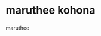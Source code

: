 # maruthee kohona
maruthee 
<MARUTHEE>
<html lang="en">
<head>
    <meta charset="UTF-8">
    <meta name="viewport" content="width=device-width, initial-scale=1.0">
    <title>MARUTHEE KOHONA - Personal Portfolio</title>
    <style>
        * {
            margin: 0;
            padding: 0;
            box-sizing: border-box;
        }

        :root {
            --primary-color: #6366f1;
            --secondary-color: #8b5cf6;
            --accent-color: #06b6d4;
            --text-primary: #1f2937;
            --text-secondary: #6b7280;
            --bg-primary: #ffffff;
            --bg-secondary: #f9fafb;
            --gradient: linear-gradient(135deg, #6366f1 0%, #8b5cf6 50%, #06b6d4 100%);
        }

        body {
            font-family: 'Segoe UI', Tahoma, Geneva, Verdana, sans-serif;
            line-height: 1.6;
            color: var(--text-primary);
            overflow-x: hidden;
        }

        .container {
            max-width: 1200px;
            margin: 0 auto;
            padding: 0 20px;
        }

        /* Navigation */
        nav {
            position: fixed;
            top: 0;
            width: 100%;
            background: rgba(255, 255, 255, 0.95);
            backdrop-filter: blur(10px);
            border-bottom: 1px solid rgba(0, 0, 0, 0.1);
            z-index: 1000;
            transition: all 0.3s ease;
        }

        .nav-container {
            display: flex;
            justify-content: space-between;
            align-items: center;
            padding: 1rem 0;
        }

        .logo {
            font-size: 1.5rem;
            font-weight: bold;
            background: var(--gradient);
            -webkit-background-clip: text;
            -webkit-text-fill-color: transparent;
            background-clip: text;
        }

        .nav-links {
            display: flex;
            list-style: none;
            gap: 2rem;
        }

        .nav-links a {
            text-decoration: none;
            color: var(--text-primary);
            font-weight: 500;
            transition: all 0.3s ease;
            position: relative;
        }

        .nav-links a:hover {
            color: var(--primary-color);
        }

        .nav-links a::after {
            content: '';
            position: absolute;
            bottom: -5px;
            left: 0;
            width: 0;
            height: 2px;
            background: var(--gradient);
            transition: width 0.3s ease;
        }

        .nav-links a:hover::after {
            width: 100%;
        }

        /* Hero Section */
        .hero {
            height: 100vh;
            display: flex;
            align-items: center;
            background: linear-gradient(135deg, #667eea 0%, #764ba2 100%);
            color: white;
            position: relative;
            overflow: hidden;
        }

        .hero::before {
            content: '';
            position: absolute;
            top: 0;
            left: 0;
            right: 0;
            bottom: 0;
            background: url('data:image/svg+xml,<svg xmlns="http://www.w3.org/2000/svg" viewBox="0 0 100 100"><defs><pattern id="grain" width="100" height="100" patternUnits="userSpaceOnUse"><circle cx="50" cy="50" r="1" fill="white" opacity="0.1"/></pattern></defs><rect width="100" height="100" fill="url(%23grain)"/></svg>');
            animation: float 20s ease-in-out infinite;
        }

        .hero-content {
            position: relative;
            z-index: 2;
        }

        .hero h1 {
            font-size: 4rem;
            font-weight: bold;
            margin-bottom: 1rem;
            animation: slideInUp 1s ease;
        }

        .hero p {
            font-size: 1.5rem;
            margin-bottom: 2rem;
            opacity: 0.9;
            animation: slideInUp 1s ease 0.3s both;
        }

        .cta-button {
            display: inline-block;
            padding: 15px 40px;
            background: rgba(255, 255, 255, 0.2);
            color: white;
            text-decoration: none;
            border-radius: 50px;
            font-weight: 600;
            transition: all 0.3s ease;
            border: 2px solid rgba(255, 255, 255, 0.3);
            animation: slideInUp 1s ease 0.6s both;
        }

        .cta-button:hover {
            background: rgba(255, 255, 255, 0.3);
            transform: translateY(-2px);
            box-shadow: 0 10px 30px rgba(0, 0, 0, 0.2);
        }

        /* Floating Elements */
        .floating-element {
            position: absolute;
            opacity: 0.1;
            animation: float 6s ease-in-out infinite;
        }

        .floating-element:nth-child(1) {
            top: 10%;
            left: 10%;
            animation-delay: 0s;
        }

        .floating-element:nth-child(2) {
            top: 20%;
            right: 10%;
            animation-delay: 2s;
        }

        .floating-element:nth-child(3) {
            bottom: 10%;
            left: 20%;
            animation-delay: 4s;
        }

        /* Sections */
        .section {
            padding: 100px 0;
            position: relative;
        }

        .section-title {
            text-align: center;
            font-size: 3rem;
            font-weight: bold;
            margin-bottom: 4rem;
            background: var(--gradient);
            -webkit-background-clip: text;
            -webkit-text-fill-color: transparent;
            background-clip: text;
        }

        /* About Section */
        .about {
            background: var(--bg-secondary);
        }

        .about-content {
            display: grid;
            grid-template-columns: 1fr 2fr;
            gap: 4rem;
            align-items: center;
        }

        .about-image {
            width: 100%;
            height: 400px;
            background: var(--gradient);
            border-radius: 20px;
            display: flex;
            align-items: center;
            justify-content: center;
            color: white;
            font-size: 1.2rem;
            position: relative;
            overflow: hidden;
        }

        .about-text {
            font-size: 1.1rem;
            line-height: 1.8;
            color: var(--text-secondary);
        }

        /* Skills Section */
        .skills-grid {
            display: grid;
            grid-template-columns: repeat(auto-fit, minmax(300px, 1fr));
            gap: 2rem;
            margin-top: 3rem;
        }

        .skill-card {
            background: white;
            padding: 2rem;
            border-radius: 15px;
            box-shadow: 0 10px 30px rgba(0, 0, 0, 0.1);
            transition: all 0.3s ease;
            position: relative;
            overflow: hidden;
        }

        .skill-card::before {
            content: '';
            position: absolute;
            top: 0;
            left: 0;
            right: 0;
            height: 4px;
            background: var(--gradient);
        }

        .skill-card:hover {
            transform: translateY(-10px);
            box-shadow: 0 20px 40px rgba(0, 0, 0, 0.15);
        }

        .skill-icon {
            width: 60px;
            height: 60px;
            background: var(--gradient);
            border-radius: 50%;
            display: flex;
            align-items: center;
            justify-content: center;
            color: white;
            font-size: 1.5rem;
            margin-bottom: 1rem;
        }

        /* Projects Section */
        .projects {
            background: var(--bg-secondary);
        }

        .project-grid {
            display: grid;
            grid-template-columns: repeat(auto-fit, minmax(350px, 1fr));
            gap: 3rem;
            margin-top: 3rem;
        }

        .project-card {
            background: white;
            border-radius: 20px;
            overflow: hidden;
            box-shadow: 0 10px 30px rgba(0, 0, 0, 0.1);
            transition: all 0.3s ease;
        }

        .project-card:hover {
            transform: translateY(-10px);
            box-shadow: 0 20px 40px rgba(0, 0, 0, 0.15);
        }

        .project-image {
            height: 200px;
            background: var(--gradient);
            display: flex;
            align-items: center;
            justify-content: center;
            color: white;
            font-size: 1.2rem;
        }

        .project-content {
            padding: 2rem;
        }

        .project-title {
            font-size: 1.3rem;
            font-weight: bold;
            margin-bottom: 1rem;
        }

        .project-description {
            color: var(--text-secondary);
            margin-bottom: 1.5rem;
        }

        .project-links {
            display: flex;
            gap: 1rem;
        }

        .project-link {
            padding: 8px 20px;
            background: var(--primary-color);
            color: white;
            text-decoration: none;
            border-radius: 25px;
            font-size: 0.9rem;
            transition: all 0.3s ease;
        }

        .project-link:hover {
            background: var(--secondary-color);
            transform: translateY(-2px);
        }

        /* Contact Section */
        .contact-content {
            max-width: 600px;
            margin: 0 auto;
            text-align: center;
        }

        .contact-form {
            display: grid;
            gap: 1.5rem;
            margin-top: 3rem;
        }

        .form-group {
            display: grid;
            gap: 0.5rem;
        }

        .form-group label {
            font-weight: 600;
            color: var(--text-primary);
            text-align: left;
        }

        .form-group input,
        .form-group textarea {
            padding: 15px;
            border: 2px solid #e5e7eb;
            border-radius: 10px;
            font-size: 1rem;
            transition: all 0.3s ease;
        }

        .form-group input:focus,
        .form-group textarea:focus {
            outline: none;
            border-color: var(--primary-color);
            box-shadow: 0 0 0 3px rgba(99, 102, 241, 0.1);
        }

        .submit-btn {
            padding: 15px 40px;
            background: var(--gradient);
            color: white;
            border: none;
            border-radius: 50px;
            font-size: 1rem;
            font-weight: 600;
            cursor: pointer;
            transition: all 0.3s ease;
        }

        .submit-btn:hover {
            transform: translateY(-2px);
            box-shadow: 0 10px 30px rgba(99, 102, 241, 0.3);
        }

        /* Footer */
        footer {
            background: var(--text-primary);
            color: white;
            text-align: center;
            padding: 3rem 0;
        }

        .social-links {
            display: flex;
            justify-content: center;
            gap: 2rem;
            margin-bottom: 2rem;
        }

        .social-link {
            width: 50px;
            height: 50px;
            background: rgba(255, 255, 255, 0.1);
            border-radius: 50%;
            display: flex;
            align-items: center;
            justify-content: center;
            color: white;
            text-decoration: none;
            transition: all 0.3s ease;
        }

        .social-link:hover {
            background: var(--primary-color);
            transform: translateY(-3px);
        }

        /* Animations */
        @keyframes slideInUp {
            from {
                opacity: 0;
                transform: translateY(30px);
            }
            to {
                opacity: 1;
                transform: translateY(0);
            }
        }

        @keyframes float {
            0%, 100% { transform: translateY(0px); }
            50% { transform: translateY(-20px); }
        }

        /* Responsive Design */
        @media (max-width: 768px) {
            .nav-links {
                display: none;
            }

            .hero h1 {
                font-size: 2.5rem;
            }

            .hero p {
                font-size: 1.2rem;
            }

            .about-content {
                grid-template-columns: 1fr;
                text-align: center;
            }

            .section-title {
                font-size: 2.5rem;
            }

            .skills-grid,
            .project-grid {
                grid-template-columns: 1fr;
            }
        }
    </style>
</head>
<body>
    <!-- Navigation -->
    <nav>
        <div class="container">
            <div class="nav-container">
                <div class="logo">Your Name</div>
                <ul class="nav-links">
                    <li><a href="#home">Home</a></li>
                    <li><a href="#about">About</a></li>
                    <li><a href="#skills">Skills</a></li>
                    <li><a href="#projects">Projects</a></li>
                    <li><a href="#contact">Contact</a></li>
                </ul>
            </div>
        </div>
    </nav>

    <!-- Hero Section -->
    <section id="home" class="hero">
        <div class="floating-element">💫</div>
        <div class="floating-element">⭐</div>
        <div class="floating-element">✨</div>
        <div class="container">
            <div class="hero-content">
                <h1>Hello, I'm Your Name</h1>
                <p>Creative Developer & Digital Innovator</p>
                <a href="#about" class="cta-button">Discover My Work</a>
            </div>
        </div>
    </section>

    <!-- About Section -->
    <section id="about" class="section about">
        <div class="container">
            <h2 class="section-title">About Me</h2>
            <div class="about-content">
                <div class="about-image">
                    <div>Your Photo Here</div>
                </div>
                <div class="about-text">
                    <p>I'm a passionate developer with a love for creating beautiful, functional digital experiences. With expertise in modern web technologies and a keen eye for design, I bring ideas to life through clean code and innovative solutions.</p>
                    <p>When I'm not coding, you can find me exploring new technologies, contributing to open-source projects, or sharing knowledge with the developer community. I believe in the power of technology to make a positive impact on the world.</p>
                </div>
            </div>
        </div>
    </section>

    <!-- Skills Section -->
    <section id="skills" class="section">
        <div class="container">
            <h2 class="section-title">Skills & Expertise</h2>
            <div class="skills-grid">
                <div class="skill-card">
                    <div class="skill-icon">💻</div>
                    <h3>Frontend Development</h3>
                    <p>Creating responsive and interactive user interfaces with HTML, CSS, JavaScript, and modern frameworks like React and Vue.</p>
                </div>
                <div class="skill-card">
                    <div class="skill-icon">⚙️</div>
                    <h3>Backend Development</h3>
                    <p>Building robust server-side applications with Node.js, Python, and various databases to power dynamic web applications.</p>
                </div>
                <div class="skill-card">
                    <div class="skill-icon">🎨</div>
                    <h3>UI/UX Design</h3>
                    <p>Designing intuitive and aesthetically pleasing user experiences with tools like Figma and Adobe Creative Suite.</p>
                </div>
                <div class="skill-card">
                    <div class="skill-icon">📱</div>
                    <h3>Mobile Development</h3>
                    <p>Creating cross-platform mobile applications using React Native and Flutter for iOS and Android platforms.</p>
                </div>
            </div>
        </div>
    </section>

    <!-- Projects Section -->
    <section id="projects" class="section projects">
        <div class="container">
            <h2 class="section-title">Featured Projects</h2>
            <div class="project-grid">
                <div class="project-card">
                    <div class="project-image">
                        <div>E-Commerce Platform</div>
                    </div>
                    <div class="project-content">
                        <h3 class="project-title">Modern E-Commerce Platform</h3>
                        <p class="project-description">A full-stack e-commerce solution built with React, Node.js, and MongoDB featuring real-time inventory management and secure payment processing.</p>
                        <div class="project-links">
                            <a href="#" class="project-link">Live Demo</a>
                            <a href="#" class="project-link">GitHub</a>
                        </div>
                    </div>
                </div>
                <div class="project-card">
                    <div class="project-image">
                        <div>Task Management App</div>
                    </div>
                    <div class="project-content">
                        <h3 class="project-title">Collaborative Task Manager</h3>
                        <p class="project-description">A team productivity app with real-time collaboration features, built using Vue.js and Firebase with drag-and-drop functionality.</p>
                        <div class="project-links">
                            <a href="#" class="project-link">Live Demo</a>
                            <a href="#" class="project-link">GitHub</a>
                        </div>
                    </div>
                </div>
                <div class="project-card">
                    <div class="project-image">
                        <div>Weather Dashboard</div>
                    </div>
                    <div class="project-content">
                        <h3 class="project-title">Weather Analytics Dashboard</h3>
                        <p class="project-description">An interactive weather dashboard with data visualization, location-based forecasts, and historical weather data analysis.</p>
                        <div class="project-links">
                            <a href="#" class="project-link">Live Demo</a>
                            <a href="#" class="project-link">GitHub</a>
                        </div>
                    </div>
                </div>
            </div>
        </div>
    </section>

    <!-- Contact Section -->
    <section id="contact" class="section">
        <div class="container">
            <h2 class="section-title">Get In Touch</h2>
            <div class="contact-content">
                <p>I'm always interested in new opportunities and exciting projects. Whether you have a question or just want to say hi, I'll try my best to get back to you!</p>
                <form class="contact-form" onsubmit="handleSubmit(event)">
                    <div class="form-group">
                        <label for="name">Name</label>
                        <input type="text" id="name" name="name" required>
                    </div>
                    <div class="form-group">
                        <label for="email">Email</label>
                        <input type="email" id="email" name="email" required>
                    </div>
                    <div class="form-group">
                        <label for="message">Message</label>
                        <textarea id="message" name="message" rows="5" required></textarea>
                    </div>
                    <button type="submit" class="submit-btn">Send Message</button>
                </form>
            </div>
        </div>
    </section>

    <!-- Footer -->
    <footer>
        <div class="container">
            <div class="social-links">
                <a href="#" class="social-link">📧</a>
                <a href="#" class="social-link">💼</a>
                <a href="#" class="social-link">🐙</a>
                <a href="#" class="social-link">🐦</a>
            </div>
            <p>&copy; 2025 Your Name. All rights reserved.</p>
        </div>
    </footer>

    <script>
        // Smooth scrolling for navigation links
        document.querySelectorAll('a[href^="#"]').forEach(anchor => {
            anchor.addEventListener('click', function (e) {
                e.preventDefault();
                const target = document.querySelector(this.getAttribute('href'));
                if (target) {
                    target.scrollIntoView({
                        behavior: 'smooth',
                        block: 'start'
                    });
                }
            });
        });

        // Navbar background change on scroll
        window.addEventListener('scroll', () => {
            const nav = document.querySelector('nav');
            if (window.scrollY > 100) {
                nav.style.background = 'rgba(255, 255, 255, 0.98)';
            } else {
                nav.style.background = 'rgba(255, 255, 255, 0.95)';
            }
        });

        // Form submission handler
        function handleSubmit(event) {
            event.preventDefault();
            const formData = new FormData(event.target);
            const name = formData.get('name');
            const email = formData.get('email');
            const message = formData.get('message');
            
            // Simulate form submission
            alert(`Thank you, ${name}! Your message has been sent. I'll get back to you soon.`);
            event.target.reset();
        }

        // Intersection Observer for animations
        const observerOptions = {
            threshold: 0.1,
            rootMargin: '0px 0px -50px 0px'
        };

        const observer = new IntersectionObserver((entries) => {
            entries.forEach(entry => {
                if (entry.isIntersecting) {
                    entry.target.style.opacity = '1';
                    entry.target.style.transform = 'translateY(0)';
                }
            });
        }, observerOptions);

        // Observe elements for animation
        document.querySelectorAll('.skill-card, .project-card').forEach(card => {
            card.style.opacity = '0';
            card.style.transform = 'translateY(30px)';
            card.style.transition = 'all 0.6s ease';
            observer.observe(card);
        });

        // Add loading animation
        window.addEventListener('load', () => {
            document.body.style.opacity = '1';
        });

        document.body.style.opacity = '0';
        document.body.style.transition = 'opacity 0.5s ease';
    </script>
</body>
</html>
